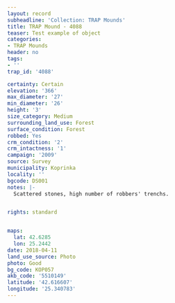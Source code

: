 ```yaml
---
layout: record
subheadline: 'Collection: TRAP Mounds'
title: TRAP Mound - 4088
teaser: Test example of object
categories:
- TRAP Mounds
header: no
tags:
- ''
trap_id: '4088'

certainty: Certain
elevation: '366'
max_diameter: '27'
min_diameter: '26'
height: '3'
size_category: Medium
surrounding_land_use: Forest
surface_condition: Forest
robbed: Yes
crm_condition: '2'
crm_intactness: '1'
campaign: '2009'
source: Survey
municipality: Koprinka
locality: ''
bgcode: DS001
notes: |-
  Scattered stones, high number of robbers' trenchs.


rights: standard


maps:
  lat: 42.6285
  lon: 25.2442
date: 2018-04-11
land_use_source: Photo
photo: Good
bg_code: КОР057
akb_code: '5510149'
latitude: '42.616607'
longitude: '25.340783'
---
```

